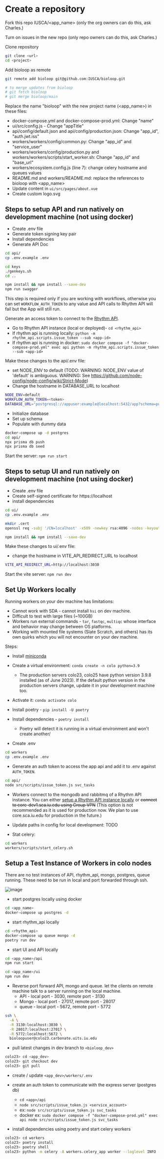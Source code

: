 # Create a repository

Fork this repo IUSCA/<app_name> (only the org owners can do this, ask Charles.)

Turn on issues in the new repo (only repo owners can do this, ask Charles.)

Clone repository
```bash
git clone <url>
cd <project>
```

Add bioloop as remote
```bash
git remote add bioloop git@github.com:IUSCA/bioloop.git

# to merge updates from bioloop
# git fetch bioloop
# git merge bioloop/main
```

Replace the name "bioloop" with the new project name (<app_name>) in these files:
- docker-compose.yml and docker-compose-prod.yml: Change "name"
- ui/src/config.js - Change "appTitle"
- api/config/default.json and api/config/production.json: Change "app_id", "auth.jwt.iss"
- workers/workers/config/common.py: Change "app_id" and "service_user"
- workers/workers/config/production.py and workers/workers/scripts/start_worker.sh: Change "app_id" and "base_url"
- workers/ecosystem.config.js (line 7): change celery hostname and queues values
- README.md and workers/README.md: replace the references to bioloop with <app_name>
- Update content in `ui/src/pages/about.vue` 
- Create custom logo.svg

## Steps to setup API and run natively on development machine (not using docker)

- Create .env file
- Generate token signing key pair
- Install dependencies
- Generate API Doc

```bash
cd api/
cp .env.example .env

cd keys
./genkeys.sh
cd ..

npm install && npm install --save-dev
npm run swagger
```

This step is required only if you are working with workflows, otherwise you can set `WORKFLOW_AUTH_TOKEN` to any value and API calls to Rhythm API will fail but the App will still run.

Generate an access token to connect to the [Rhythm API](https://github.com/IUSCA/rhythm_api).
- Go to Rhythm API instance (local or deployed)- `cd <rhythm_api>`
- If rhythm api is running locally: `python -m rhythm_api.scripts.issue_token --sub <app-id>`
- If rhythm api is running in docker: `sudo docker compose -f "docker-compose-prod.yml" exec api python -m rhythm_api.scripts.issue_token --sub <app-id>`


Make these changes to the api/.env file:
- set NODE_ENV to default (TODO: WARNING: NODE_ENV value of 'default' is ambiguous. WARNING: See https://github.com/node-config/node-config/wiki/Strict-Mode)
- Change the hostname in DATABASE_URL to localhost
```bash
NODE_ENV=default
WORKFLOW_AUTH_TOKEN=<token>
DATABASE_URL="postgresql://appuser:example@localhost:5432/app?schema=public"
```


- Initialize database
- Set up schema
- Populate with dummy data

```bash
docker-compose up -d postgres
cd api/
npx prisma db push
npx prisma db seed
```

Start the server: `npm run start`

## Steps to setup UI and run natively on development machine (not using docker)

- Create .env file
- Create self-signed certificate for https://localhost 
- install dependencies

```bash
cd ui/
cp .env.example .env

mkdir .cert
openssl req -subj '/CN=localhost' -x509 -newkey rsa:4096 -nodes -keyout ./.cert/key.pem -out ./.cert/cert.pem

npm install && npm install --save-dev
```
Make these changes to ui/.env file:
- change the hostname in VITE_API_REDIRECT_URL to localhost

```bash
VITE_API_REDIRECT_URL=http://localhost:3030
```

Start the vite server: `npm run dev`


## Set Up Workers locally

Running workers on your dev machine has limitations:
- Cannot work with SDA - cannot install `hsi` on dev machine.
- Difficult to test with large files (~100GB)
- Workers run external commands - `tar`, `fastqc`, `multiqc` whose interface and behavior may change between OS platforms.
- Working with mounted file systems (Slate Scratch, and others) has its own quirks which you will not encounter on your dev machine.

Steps:
- Install [miniconda](https://docs.conda.io/en/latest/miniconda.html)

- Create a virtual environment: `conda create -n colo python=3.9`
  - The production servers colo23, colo25 have python version 3.9.8 installed (as of June 2023). If the default python version in the production servers change, update it in your development machine too.

- Activate it: `conda activate colo`

- Install poetry - `pip install -U poetry`

- Install dependencies - `poetry install`
  - Poetry will detect it is running in a virtual environment and won't create another/

- Create .env
```bash
cd workers
cp .env.example .env
```

- Generate an auth token to access the app api and add it to .env against `AUTH_TOKEN`.

```bash
cd api/
node src/scripts/issue_token.js svc_tasks
```

- Workers connect to the mongodb and rabbitmq of a Rhythm API instance. You can either [setup a Rhythm API instance locally](https://github.com/IUSCA/rhythm_api) or ~~connect to core-dev1.sca.iu.edu using Group VPN~~ (This option is not recommended as it is used for production now. We plan to use core.sca.iu.edu for production in the future.)

- Update paths in config for local development:  TODO

- Stat celery:
```bash
cd workers
workers/scripts/start_celery.sh
```

## Setup a Test Instance of Workers in colo nodes
There are no test instances of API, rhythm_api, mongo, postgres, queue running. These need to be run in local and port forwarded through ssh.

![image](https://github.com/IUSCA/bioloop/assets/1618149/7bf3fa0b-fff1-451a-8038-2a8e16910cca)


- start postgres locally using docker

```bash
cd <app_name>
docker-compose up postgres -d
```

- start rhythm_api locally

```bash
cd <rhythm_api>
docker-compose up queue mongo -d
poetry run dev
```

- start UI and API locally

```bash
cd <app_name>/api
npm run start
```

```bash
cd <app_name>/ui
npm run dev
```

- Reverse port forward API, mongo and queue. let the clients on remote machine talk to a server
  running on the local machine.
  - API - local port - 3030, remote port - 3130
  - Mongo - local port - 27017, remote port - 28017
  - queue - local port - 5672, remote port - 5772

```bash
ssh \
  -A \
  -R 3130:localhost:3030 \
  -R 28017:localhost:27017 \
  -R 5772:localhost:5672 \
  bioloopuser@colo23.carbonate.uits.iu.edu
```

- pull latest changes in dev branch to `<bioloop_dev>`

```bash
colo23> cd <app_dev>
colo23> git checkout dev
colo23> git pull
```

- create / update `<app_dev>/workers/.env`
- create an auth token to communicate with the express server (postgres db)
  - `cd <app>/api`
  - `node src/scripts/issue_token.js <service_account>`
  - ex: `node src/scripts/issue_token.js svc_tasks`
  - docker ex: `sudo docker compose -f "docker-compose-prod.yml" exec api node src/scripts/issue_token.js svc_tasks`

- install dependencies using poetry and start celery workers

```bash
colo23> cd workers
colo23> poetry install
colo23> poetry shell
colo23> python -m celery -A workers.celery_app worker --loglevel INFO -O fair --pidfile celery_worker.pid --hostname 'bioloop-dev-celery-w1@%h' --autoscale=2,1
```
